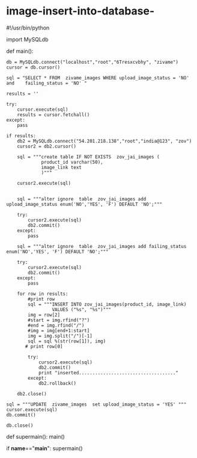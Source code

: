 image-insert-into-database-
===========================


#!/usr/bin/python

import MySQLdb


def main():

    db = MySQLdb.connect("localhost","root","6Tresxcvbhy", "zivame")
    cursor = db.cursor()

    sql = "SELECT * FROM  zivame_images WHERE upload_image_status = 'NO' and  	failing_status = 'NO' "

    results = ''

    try:
        cursor.execute(sql)
        results = cursor.fetchall()
    except:
        pass 

    if results:
        db2 = MySQLdb.connect("54.201.218.138","root","india@123", "zov")
        cursor2 = db2.cursor()

        sql = """create table IF NOT EXISTS  zov_jai_images (
                 product_id varchar(50),
                 image_link text
                 )"""

        cursor2.execute(sql)


        sql = """alter ignore  table  zov_jai_images add upload_image_status enum('NO','YES', 'F') DEFAULT 'NO';"""

        try:
            cursor2.execute(sql)
            db2.commit()
        except:
            pass

        sql = """alter ignore  table  zov_jai_images add failing_status  enum('NO','YES', 'F') DEFAULT 'NO';"""

        try:
            cursor2.execute(sql)
            db2.commit()
        except:
            pass

        for row in results:
            #print row
            sql = """INSERT INTO zov_jai_images(product_id, image_link)
                     VALUES ("%s", "%s")"""
            img = row[2]
            #start = img.rfind("?")
            #end = img.rfind("/")
            #img = img[end+1:start]
            img = img.split("/")[-1]
            sql = sql %(str(row[1]), img)
           # print row[0]

            try:
                cursor2.execute(sql)
                db2.commit()
                print "inserted...................................."
            except:
                db2.rollback()

        db2.close() 

    sql = """UPDATE  zivame_images  set upload_image_status = 'YES' """
    cursor.execute(sql)
    db.commit()

    db.close()





def supermain():
    main()



if __name__=="__main__":
    supermain()
